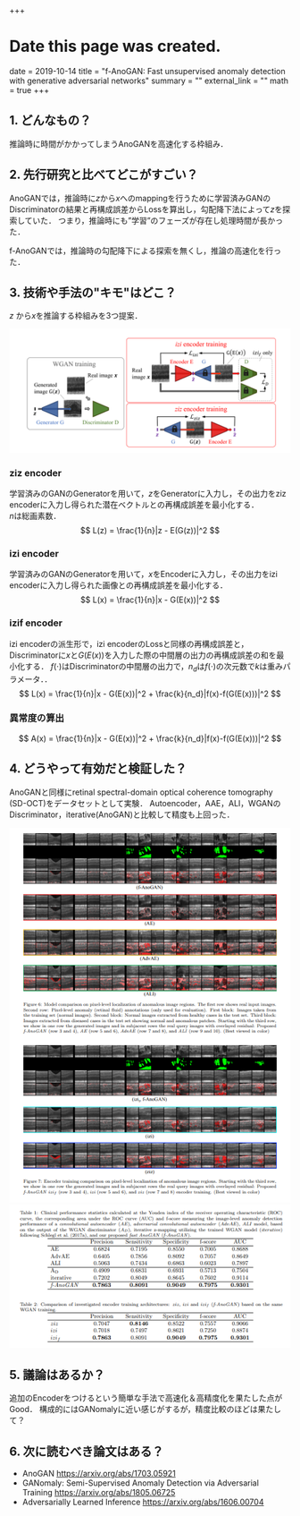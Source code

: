 +++
# Date this page was created.
date = 2019-10-14
title = "f-AnoGAN: Fast unsupervised anomaly detection with generative adversarial networks"
summary = ""
external_link = ""
math = true
+++

## 1. どんなもの？
推論時に時間がかかってしまうAnoGANを高速化する枠組み．

## 2. 先行研究と比べてどこがすごい？
AnoGANでは，推論時に$z$から$x$へのmappingを行うために学習済みGANのDiscriminatorの結果と再構成誤差からLossを算出し，勾配降下法によって$z$を探索していた．
つまり，推論時にも”学習”のフェーズが存在し処理時間が長かった．

f-AnoGANでは，推論時の勾配降下による探索を無くし，推論の高速化を行った．

## 3. 技術や手法の"キモ"はどこ？
$z$ から$x$を推論する枠組みを3つ提案．

<img src="img/architecture.png">

### ziz encoder
学習済みのGANのGeneratorを用いて，$z$をGeneratorに入力し，その出力をziz encoderに入力し得られた潜在ベクトルとの再構成誤差を最小化する．  
$n$は総画素数．
$$
L(z) = \frac{1}{n}|z - E(G(z))|^2
$$

### izi encoder
学習済みのGANのGeneratorを用いて，$x$をEncoderに入力し，その出力をizi encoderに入力し得られた画像との再構成誤差を最小化する．
$$
L(x) = \frac{1}{n}|x - G(E(x))|^2
$$
### izif encoder
izi encoderの派生形で，izi encoderのLossと同様の再構成誤差と，Discriminatorに$x$と$G(E(x))$を入力した際の中間層の出力の再構成誤差の和を最小化する．
$f(\cdot)$はDiscriminatorの中間層の出力で，$n_d$は$f(\cdot)$の次元数で$k$は重みパラメータ．．
$$
L(x) = \frac{1}{n}|x - G(E(x))|^2 + \frac{k}{n_d}|f(x)-f(G(E(x)))|^2
$$

### 異常度の算出
$$
A(x) = \frac{1}{n}|x - G(E(x))|^2 + \frac{k}{n_d}|f(x)-f(G(E(x)))|^2
$$

## 4. どうやって有効だと検証した？
AnoGANと同様にretinal spectral-domain optical coherence tomography (SD-OCT)をデータセットとして実験．
Autoencoder，AAE，ALI，WGANのDiscriminator，iterative(AnoGAN)と比較して精度も上回った．

<img src="img/vis.png">
<img src="img/res_table.png">

## 5. 議論はあるか？
追加のEncoderをつけるという簡単な手法で高速化＆高精度化を果たした点がGood．
構成的にはGANomalyに近い感じがするが，精度比較のほどは果たして？

## 6. 次に読むべき論文はある？
* AnoGAN https://arxiv.org/abs/1703.05921
* GANomaly: Semi-Supervised Anomaly Detection via Adversarial Training  https://arxiv.org/abs/1805.06725
* Adversarially Learned Inference https://arxiv.org/abs/1606.00704
